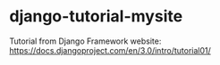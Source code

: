 # django-tutorial-mysite
Tutorial from Django Framework website: https://docs.djangoproject.com/en/3.0/intro/tutorial01/
